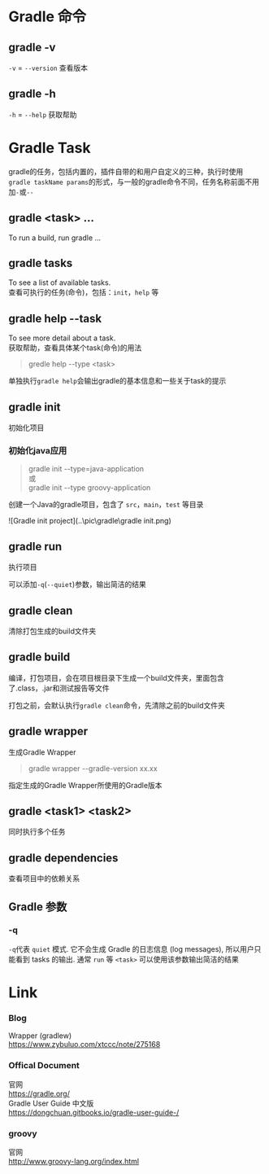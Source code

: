 # Gradle 命令
## gradle -v
`-v` = `--version`
查看版本

## gradle -h
`-h` = `--help`
获取帮助


# Gradle Task
gradle的任务，包括内置的，插件自带的和用户自定义的三种，执行时使用`gradle taskName params`的形式，与一般的gradle命令不同，任务名称前面不用加`-`或`--`

## gradle <task\> ...
To run a build, run gradle <task> ...

## gradle tasks
To see a list of available tasks.  
查看可执行的任务(命令)，包括：`init`，`help` 等

## gradle help --task <task>
To see more detail about a task.  
获取帮助，查看具体某个task(命令)的用法
> gredle help --type  <task\>  

单独执行`gradle help`会输出gradle的基本信息和一些关于task的提示

## gradle init
初始化项目

### 初始化java应用
> gradle init --type=java-application  
或  
> gradle init --type groovy-application

创建一个Java的gradle项目，包含了 `src`，`main`，`test` 等目录

![Gradle init project](..\pic\gradle\gradle init.png)

## gradle run
执行项目

可以添加`-q`(`--quiet`)参数，输出简洁的结果

## gradle clean
清除打包生成的build文件夹

## gradle build
编译，打包项目，会在项目根目录下生成一个build文件夹，里面包含了.class，.jar和测试报告等文件

打包之前，会默认执行`gradle clean`命令，先清除之前的build文件夹

## gradle wrapper
生成Gradle Wrapper

> gradle wrapper --gradle-version xx.xx

指定生成的Gradle Wrapper所使用的Gradle版本

## gradle <task1\> <task2\>
同时执行多个任务

## gradle dependencies
查看项目中的依赖关系
## Gradle 参数
### -q
`-q`代表 `quiet` 模式. 它不会生成 Gradle 的日志信息 (log messages), 所以用户只能看到 tasks 的输出. 通常 `run` 等 `<task>` 可以使用该参数输出简洁的结果

# Link
### Blog
Wrapper (gradlew)  
https://www.zybuluo.com/xtccc/note/275168
### Offical Document
官网  
https://gradle.org/  
Gradle User Guide 中文版  
https://dongchuan.gitbooks.io/gradle-user-guide-/  
### groovy
官网  
http://www.groovy-lang.org/index.html
